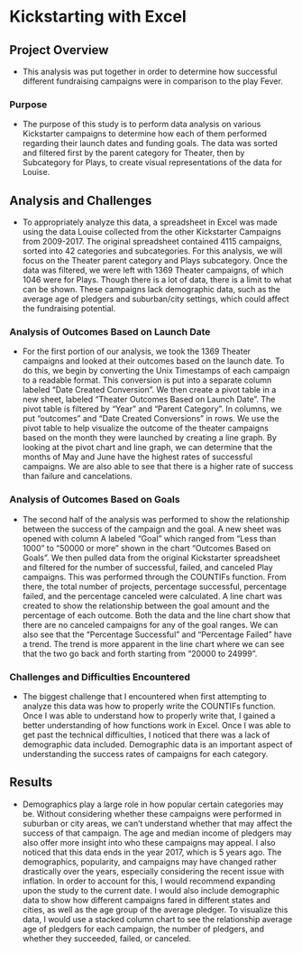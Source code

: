 # Kickstarting with Excel

## Project Overview
- This analysis was put together in order to determine how successful different fundraising campaigns were in comparison to the play Fever. 

### Purpose
- The purpose of this study is to perform data analysis on various Kickstarter campaigns to determine how each of them performed regarding their launch dates and funding goals. The data was sorted and filtered first by the parent category for Theater, then by Subcategory for Plays, to create visual representations of the data for Louise.

## Analysis and Challenges
- To appropriately analyze this data, a spreadsheet in Excel was made using the data Louise collected from the other Kickstarter Campaigns from 2009-2017. The original spreadsheet contained 4115 campaigns, sorted into 42 categories and subcategories. For this analysis, we will focus on the Theater parent category and Plays subcategory. Once the data was filtered, we were left with 1369 Theater campaigns, of which 1046 were for Plays. Though there is a lot of data, there is a limit to what can be shown. These campaigns lack demographic data, such as the average age of pledgers and suburban/city settings, which could affect the fundraising potential. 

### Analysis of Outcomes Based on Launch Date
- For the first portion of our analysis, we took the 1369 Theater campaigns and looked at their outcomes based on the launch date. To do this, we begin by converting the Unix Timestamps of each campaign to a readable format. This conversion is put into a separate column labeled “Date Created Conversion”. We then create a pivot table in a new sheet, labeled “Theater Outcomes Based on Launch Date”. The pivot table is filtered by “Year” and “Parent Category”. In columns, we put “outcomes” and “Date Created Conversions” in rows. We use the pivot table to help visualize the outcome of the theater campaigns based on the month they were launched by creating a line graph. By looking at the pivot chart and line graph, we can determine that the months of May and June have the highest rates of successful campaigns. We are also able to see that there is a higher rate of success than failure and cancelations. 

### Analysis of Outcomes Based on Goals
- The second half of the analysis was performed to show the relationship between the success of the campaign and the goal. A new sheet was opened with column A labeled “Goal” which ranged from “Less than 1000” to “50000 or more” shown in the chart “Outcomes Based on Goals”. We then pulled data from the original Kickstarter spreadsheet and filtered for the number of successful, failed, and canceled Play campaigns. This was performed through the COUNTIFs function. From there, the total number of projects, percentage successful, percentage failed, and the percentage canceled were calculated. A line chart was created to show the relationship between the goal amount and the percentage of each outcome. Both the data and the line chart show that there are no canceled campaigns for any of the goal ranges. We can also see that the “Percentage Successful” and “Percentage Failed” have a trend. The trend is more apparent in the line chart where we can see that the two go back and forth starting from “20000 to 24999”.

### Challenges and Difficulties Encountered
- The biggest challenge that I encountered when first attempting to analyze this data was how to properly write the COUNTIFs function. Once I was able to understand how to properly write that, I gained a better understanding of how functions work in Excel. Once I was able to get past the technical difficulties, I noticed that there was a lack of demographic data included. Demographic data is an important aspect of understanding the success rates of campaigns for each category. 

## Results
- Demographics play a large role in how popular certain categories may be. Without considering whether these campaigns were performed in suburban or city areas, we can’t understand whether that may affect the success of that campaign. The age and median income of pledgers may also offer more insight into who these campaigns may appeal. I also noticed that this data ends in the year 2017, which is 5 years ago. The demographics, popularity, and campaigns may have changed rather drastically over the years, especially considering the recent issue with inflation. In order to account for this, I would recommend expanding upon the study to the current date. I would also include demographic data to show how different campaigns fared in different states and cities, as well as the age group of the average pledger. To visualize this data, I would use a stacked column chart to see the relationship average age of pledgers for each campaign, the number of pledgers, and whether they succeeded, failed, or canceled. 
